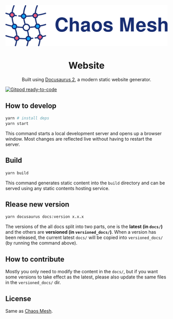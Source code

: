 <!-- markdownlint-disable-file MD033 -->
<!-- markdownlint-disable-file MD041 -->

<p align="center">
  <img src="logo.svg" width="512" alt="Chaos Mesh Logo" />
</p>
<h1 align="center">Website</h1>
<p align="center">
  Built using <a href="https://v2.docusaurus.io/" target="_blank">Docusaurus 2</a>, a modern static website generator.
</p>

[![Gitpod ready-to-code](https://img.shields.io/badge/Gitpod-ready--to--code-blue?logo=gitpod)](https://gitpod.io/#https://github.com/chaos-mesh/website)

## How to develop

```sh
yarn # install deps
yarn start
```

This command starts a local development server and opens up a browser window. Most changes are reflected live without having to restart the server.

## Build

```sh
yarn build
```

This command generates static content into the `build` directory and can be served using any static contents hosting service.

## Rlease new version

```sh
yarn docusaurus docs:version x.x.x
```

The versions of the all docs split into two parts, one is the **latest (in `docs/`)** and the others are **versioned (in `versioned_docs/`)**. When a version has been released, the current latest `docs/` will be copied into `versioned_docs/` (by running the command above).

## How to contribute

Mostly you only need to modify the content in the `docs/`, but if you want some versions to take effect as the latest, please also update the same files in the `versioned_docs/` dir.

## License

Same as [Chaos Mesh](https://github.com/chaos-mesh/chaos-mesh).

